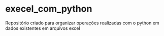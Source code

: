 # execel_com_python
Repositório criado para organizar operações realizadas com o python em dados existentes em arquivos excel
